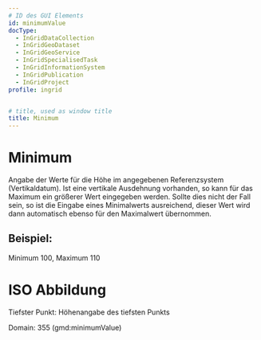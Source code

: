 ```yaml
---
# ID des GUI Elements
id: minimumValue
docType:
  - InGridDataCollection
  - InGridGeoDataset
  - InGridGeoService
  - InGridSpecialisedTask
  - InGridInformationSystem
  - InGridPublication
  - InGridProject
profile: ingrid


# title, used as window title
title: Minimum
---
```


# Minimum

Angabe der Werte für die Höhe im angegebenen Referenzsystem (Vertikaldatum). Ist eine vertikale Ausdehnung vorhanden, so kann für das Maximum ein größerer Wert eingegeben werden. Sollte dies nicht der Fall sein, so ist die Eingabe eines Minimalwerts ausreichend, dieser Wert wird dann automatisch ebenso für den Maximalwert übernommen.

## Beispiel:

Minimum 100, Maximum 110

# ISO Abbildung

Tiefster Punkt: Höhenangabe des tiefsten Punkts

Domain: 355 (gmd:minimumValue)
